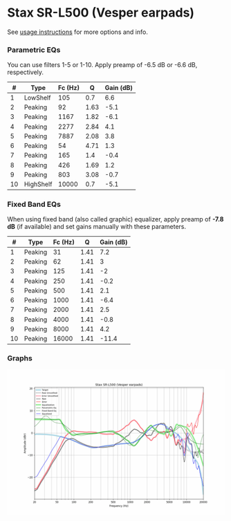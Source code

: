 # Stax SR-L500 (Vesper earpads)
See [usage instructions](https://github.com/jaakkopasanen/AutoEq#usage) for more options and info.

### Parametric EQs
You can use filters 1-5 or 1-10. Apply preamp of -6.5 dB or -6.6 dB, respectively.

|   # | Type      |   Fc (Hz) |    Q |   Gain (dB) |
|-----|-----------|-----------|------|-------------|
|   1 | LowShelf  |       105 | 0.7  |         6.6 |
|   2 | Peaking   |        92 | 1.63 |        -5.1 |
|   3 | Peaking   |      1167 | 1.82 |        -6.1 |
|   4 | Peaking   |      2277 | 2.84 |         4.1 |
|   5 | Peaking   |      7887 | 2.08 |         3.8 |
|   6 | Peaking   |        54 | 4.71 |         1.3 |
|   7 | Peaking   |       165 | 1.4  |        -0.4 |
|   8 | Peaking   |       426 | 1.69 |         1.2 |
|   9 | Peaking   |       803 | 3.08 |        -0.7 |
|  10 | HighShelf |     10000 | 0.7  |        -5.1 |

### Fixed Band EQs
When using fixed band (also called graphic) equalizer, apply preamp of **-7.8 dB** (if available) and set gains manually with these parameters.

|   # | Type    |   Fc (Hz) |    Q |   Gain (dB) |
|-----|---------|-----------|------|-------------|
|   1 | Peaking |        31 | 1.41 |         7.2 |
|   2 | Peaking |        62 | 1.41 |         3   |
|   3 | Peaking |       125 | 1.41 |        -2   |
|   4 | Peaking |       250 | 1.41 |        -0.2 |
|   5 | Peaking |       500 | 1.41 |         2.1 |
|   6 | Peaking |      1000 | 1.41 |        -6.4 |
|   7 | Peaking |      2000 | 1.41 |         2.5 |
|   8 | Peaking |      4000 | 1.41 |        -0.8 |
|   9 | Peaking |      8000 | 1.41 |         4.2 |
|  10 | Peaking |     16000 | 1.41 |       -11.4 |

### Graphs
![](./Stax%20SR-L500%20(Vesper%20earpads).png)
